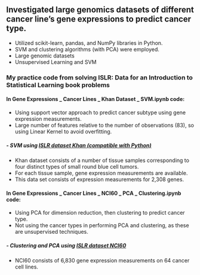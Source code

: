 ## Investigated large genomics datasets of different cancer line’s gene expressions to predict cancer type.
* Utilized scikit-learn, pandas, and NumPy libraries in Python.
* SVM and clustering algorithms (with PCA) were employed.
* Large genomic datasets
* Unsupervised Learning and SVM

### My practice code from solving ISLR: Data for an Introduction to Statistical Learning book problems
#### In Gene Expressions _ Cancer Lines _ Khan Dataset _ SVM.ipynb code:
* Using support vector approach to predict cancer subtype using gene expression measurements.
* Large number of features relative to the number of observations (83), so using Linear Kernel to avoid overfitting.
##### - SVM using [ISLR dataset Khan (compatible with Python)](https://github.com/emredjan/ISL-python/tree/master/datasets)
* Khan dataset consists of a number of tissue samples corresponding to four distinct types of small round blue cell tumors.
* For each tissue sample, gene expression measurements are available.
* This data set consists of expression measurements for 2,308 genes.

#### In Gene Expressions _ Cancer Lines _ NCI60 _ PCA _ Clustering.ipynb code:
* Using PCA for dimension reduction, then clustering to predict cancer type.
* Not using the cancer types in performing PCA and clustering, as these are unsupervised techniques.
##### - Clustering and PCA using [ISLR dataset NCI60](https://github.com/emredjan/ISL-python/tree/master/datasets)
* NCI60 consists of 6,830 gene expression measurements on 64 cancer cell lines.

